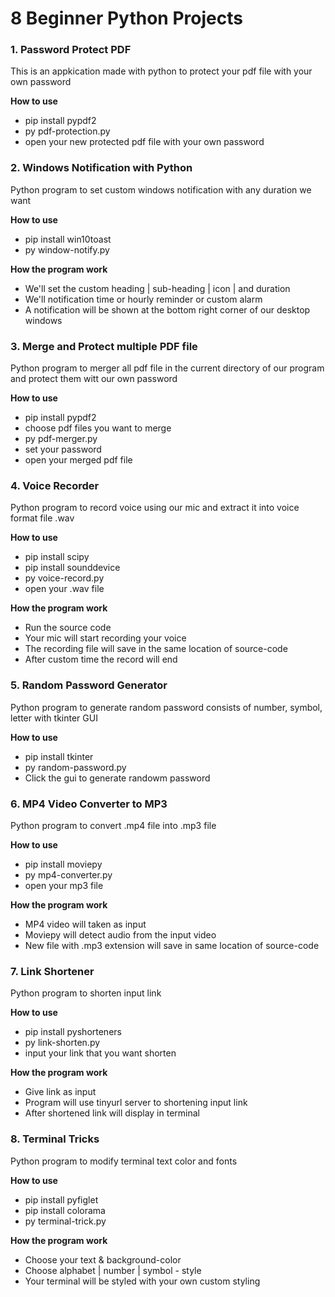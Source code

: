 # 8 Beginner Python Projects

### 1. Password Protect PDF

This is an appkication made with python to protect your pdf file with your own password

**How to use**

- pip install pypdf2
- py pdf-protection.py
- open your new protected pdf file with your own password

### 2. Windows Notification with Python

Python program to set custom windows notification with any duration we want

**How to use**

- pip install win10toast
- py window-notify.py

**How the program work**

- We'll set the custom heading | sub-heading | icon | and duration
- We'll notification time or hourly reminder or custom alarm
- A notification will be shown at the bottom right corner of our desktop windows

### 3. Merge and Protect multiple PDF file

Python program to merger all pdf file in the current directory of our program and protect them witt our own password

**How to use**

- pip install pypdf2
- choose pdf files you want to merge
- py pdf-merger.py
- set your password
- open your merged pdf file

### 4. Voice Recorder

Python program to record voice using our mic and extract it into voice format file .wav

**How to use**

- pip install scipy
- pip install sounddevice
- py voice-record.py
- open your .wav file

**How the program work**

- Run the source code
- Your mic will start recording your voice
- The recording file will save in the same location of source-code
- After custom time the record will end

### 5. Random Password Generator

Python program to generate random password consists of number, symbol, letter with tkinter GUI

**How to use**

- pip install tkinter
- py random-password.py
- Click the gui to generate randowm password

### 6. MP4 Video Converter to MP3

Python program to convert .mp4 file into .mp3 file

**How to use**

- pip install moviepy
- py mp4-converter.py
- open your mp3 file

**How the program work**

- MP4 video will taken as input
- Moviepy will detect audio from the input video
- New file with .mp3 extension will save in same location of source-code

### 7. Link Shortener

Python program to shorten input link

**How to use**

- pip install pyshorteners
- py link-shorten.py
- input your link that you want shorten

**How the program work**

- Give link as input
- Program will use tinyurl server to shortening input link
- After shortened link will display in terminal

### 8. Terminal Tricks

Python program to modify terminal text color and fonts

**How to use**

- pip install pyfiglet
- pip install colorama
- py terminal-trick.py

**How the program work**

- Choose your text & background-color
- Choose alphabet | number | symbol - style
- Your terminal will be styled with your own custom styling
